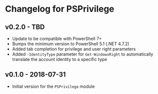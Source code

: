 # Changelog for PSPrivilege

## v0.2.0 - TBD

* Update to be compatible with PowerShell 7+
* Bumps the minimum version to PowerShell 5.1 (.NET 4.7.2)
* Added tab completion for privilege and user right parameters
* Added `-IdentityType` parameter for `Get-WindowsRight` to automatically translate the account identity to a specific type

## v0.1.0 - 2018-07-31

* Initial version for the `PSPrivilege` module
